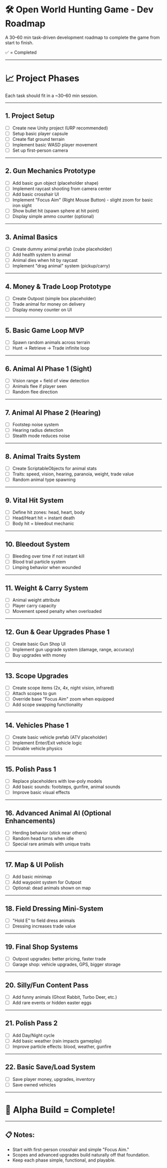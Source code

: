 # 🛠️ Open World Hunting Game - Dev Roadmap

A 30–60 min task-driven development roadmap to complete the game from start to finish.

✅ = Completed

---

# 📈 Project Phases

Each task should fit in a ~30–60 min session.

---

## 1. Project Setup
- [ ] Create new Unity project (URP recommended)
- [ ] Setup basic player capsule
- [ ] Create flat ground terrain
- [ ] Implement basic WASD player movement
- [ ] Set up first-person camera

---

## 2. Gun Mechanics Prototype
- [ ] Add basic gun object (placeholder shape)
- [ ] Implement raycast shooting from camera center
- [ ] Add basic crosshair UI
- [ ] Implement "Focus Aim" (Right Mouse Button) - slight zoom for basic iron sight
- [ ] Show bullet hit (spawn sphere at hit point)
- [ ] Display simple ammo counter (optional)

---

## 3. Animal Basics
- [ ] Create dummy animal prefab (cube placeholder)
- [ ] Add health system to animal
- [ ] Animal dies when hit by raycast
- [ ] Implement "drag animal" system (pickup/carry)

---

## 4. Money & Trade Loop Prototype
- [ ] Create Outpost (simple box placeholder)
- [ ] Trade animal for money on delivery
- [ ] Display money counter on UI

---

## 5. Basic Game Loop MVP
- [ ] Spawn random animals across terrain
- [ ] Hunt → Retrieve → Trade infinite loop

---

## 6. Animal AI Phase 1 (Sight)
- [ ] Vision range + field of view detection
- [ ] Animals flee if player seen
- [ ] Random flee direction

---

## 7. Animal AI Phase 2 (Hearing)
- [ ] Footstep noise system
- [ ] Hearing radius detection
- [ ] Stealth mode reduces noise

---

## 8. Animal Traits System
- [ ] Create ScriptableObjects for animal stats
- [ ] Traits: speed, vision, hearing, paranoia, weight, trade value
- [ ] Random animal type spawning

---

## 9. Vital Hit System
- [ ] Define hit zones: head, heart, body
- [ ] Head/Heart hit = instant death
- [ ] Body hit = bleedout mechanic

---

## 10. Bleedout System
- [ ] Bleeding over time if not instant kill
- [ ] Blood trail particle system
- [ ] Limping behavior when wounded

---

## 11. Weight & Carry System
- [ ] Animal weight attribute
- [ ] Player carry capacity
- [ ] Movement speed penalty when overloaded

---

## 12. Gun & Gear Upgrades Phase 1
- [ ] Create basic Gun Shop UI
- [ ] Implement gun upgrade system (damage, range, accuracy)
- [ ] Buy upgrades with money

---

## 13. Scope Upgrades
- [ ] Create scope items (2x, 4x, night vision, infrared)
- [ ] Attach scopes to gun
- [ ] Override base "Focus Aim" zoom when equipped
- [ ] Add scope swapping functionality

---

## 14. Vehicles Phase 1
- [ ] Create basic vehicle prefab (ATV placeholder)
- [ ] Implement Enter/Exit vehicle logic
- [ ] Drivable vehicle physics

---

## 15. Polish Pass 1
- [ ] Replace placeholders with low-poly models
- [ ] Add basic sounds: footsteps, gunfire, animal sounds
- [ ] Improve basic visual effects

---

## 16. Advanced Animal AI (Optional Enhancements)
- [ ] Herding behavior (stick near others)
- [ ] Random head turns when idle
- [ ] Special rare animals with unique traits

---

## 17. Map & UI Polish
- [ ] Add basic minimap
- [ ] Add waypoint system for Outpost
- [ ] Optional: dead animals shown on map

---

## 18. Field Dressing Mini-System
- [ ] "Hold E" to field dress animals
- [ ] Dressing increases trade value

---

## 19. Final Shop Systems
- [ ] Outpost upgrades: better pricing, faster trade
- [ ] Garage shop: vehicle upgrades, GPS, bigger storage

---

## 20. Silly/Fun Content Pass
- [ ] Add funny animals (Ghost Rabbit, Turbo Deer, etc.)
- [ ] Add rare events or hidden easter eggs

---

## 21. Polish Pass 2
- [ ] Add Day/Night cycle
- [ ] Add basic weather (rain impacts gameplay)
- [ ] Improve particle effects: blood, weather, gunfire

---

## 22. Basic Save/Load System
- [ ] Save player money, upgrades, inventory
- [ ] Save owned vehicles

---

# 🏁 Alpha Build = Complete!

---

## 📋 Notes:
- Start with first-person crosshair and simple "Focus Aim."
- Scopes and advanced upgrades build naturally off that foundation.
- Keep each phase simple, functional, and playable.
